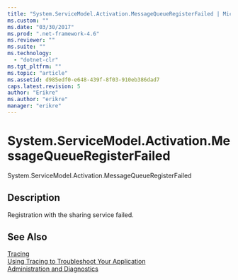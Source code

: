 ```yaml
---
title: "System.ServiceModel.Activation.MessageQueueRegisterFailed | Microsoft Docs"
ms.custom: ""
ms.date: "03/30/2017"
ms.prod: ".net-framework-4.6"
ms.reviewer: ""
ms.suite: ""
ms.technology: 
  - "dotnet-clr"
ms.tgt_pltfrm: ""
ms.topic: "article"
ms.assetid: d985edf0-e648-439f-8f03-910eb386dad7
caps.latest.revision: 5
author: "Erikre"
ms.author: "erikre"
manager: "erikre"
---
```

# System.ServiceModel.Activation.MessageQueueRegisterFailed
System.ServiceModel.Activation.MessageQueueRegisterFailed  
  
## Description  
 Registration with the sharing service failed.  
  
## See Also  
 [Tracing](../../../../../docs/framework/wcf/diagnostics/tracing/tracing.md)   
 [Using Tracing to Troubleshoot Your Application](../../../../../docs/framework/wcf/diagnostics/tracing/using-tracing-to-troubleshoot-your-application.md)   
 [Administration and Diagnostics](../../../../../docs/framework/wcf/diagnostics/administration-and-diagnostics.md)